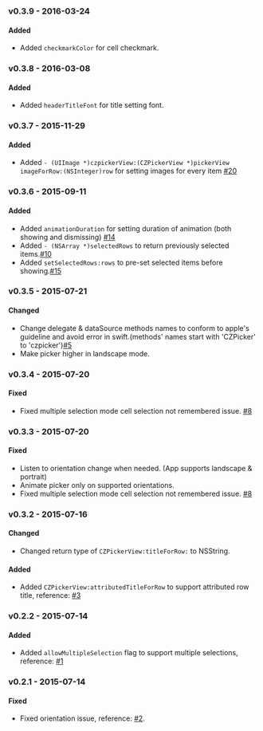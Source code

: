 ### v0.3.9 - 2016-03-24

#### Added
- Added ```checkmarkColor``` for cell checkmark.

### v0.3.8 - 2016-03-08

#### Added
- Added ```headerTitleFont``` for title setting font.

### v0.3.7 - 2015-11-29
#### Added
- Added ```- (UIImage *)czpickerView:(CZPickerView *)pickerView imageForRow:(NSInteger)row``` for setting images for every item [#20](https://github.com/chenzeyu/CZPicker/issues/20)

### v0.3.6 - 2015-09-11
#### Added
- Added ```animationDuration``` for setting duration of animation (both showing and dismissing) [#14](https://github.com/chenzeyu/CZPicker/issues/14)
- Added ```- (NSArray *)selectedRows``` to return previously selected items.[#10](https://github.com/chenzeyu/CZPicker/issues/10)
- Added ```setSelectedRows:rows``` to pre-set selected items before showing.[#15](https://github.com/chenzeyu/CZPicker/issues/15)


### v0.3.5 - 2015-07-21
#### Changed
- Change delegate & dataSource methods names to conform to apple's guideline and avoid error in swift.(methods' names start with 'CZPicker' to 'czpicker')[#5](https://github.com/chenzeyu/CZPicker/issues/5)
- Make picker higher in landscape mode.

### v0.3.4 - 2015-07-20
#### Fixed
- Fixed multiple selection mode cell selection not remembered issue. [#8](https://github.com/chenzeyu/CZPicker/issues/8)

### v0.3.3 - 2015-07-20
#### Fixed
- Listen to orientation change when needed. (App supports landscape & portrait)
- Animate picker only on supported orientations.
- Fixed multiple selection mode cell selection not remembered issue. [#8](https://github.com/chenzeyu/CZPicker/issues/8)

### v0.3.2 - 2015-07-16
#### Changed
- Changed return type of ```CZPickerView:titleForRow:``` to NSString.

#### Added
- Added ```CZPickerView:attributedTitleForRow``` to support attributed row title, reference: [#3](https://github.com/chenzeyu/CZPicker/issues/3)

### v0.2.2 - 2015-07-14
#### Added
- Added ```allowMultipleSelection``` flag to support multiple selections, reference: [#1](https://github.com/chenzeyu/CZPicker/issues/1)

### v0.2.1 - 2015-07-14
#### Fixed
- Fixed orientation issue, reference: [#2](https://github.com/chenzeyu/CZPicker/issues/2).
